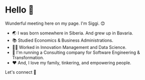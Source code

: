 # Hello 🤗

Wunderful meeting here on my page. I'm Siggi. 😊

- 🌏 I was born somewhere in Siberia. And grew up in Bavaria. 
- 📚 Studied Economics & Business Administrations.
- 🧑‍🚀 Worked in Innovation Management and Data Science.
- 🚀 I'm running a Consulting company for Software Engineering & Transformation.
- ❤️ And, I love my family, tinkering, and empowering people.

Let's connect 🥳
